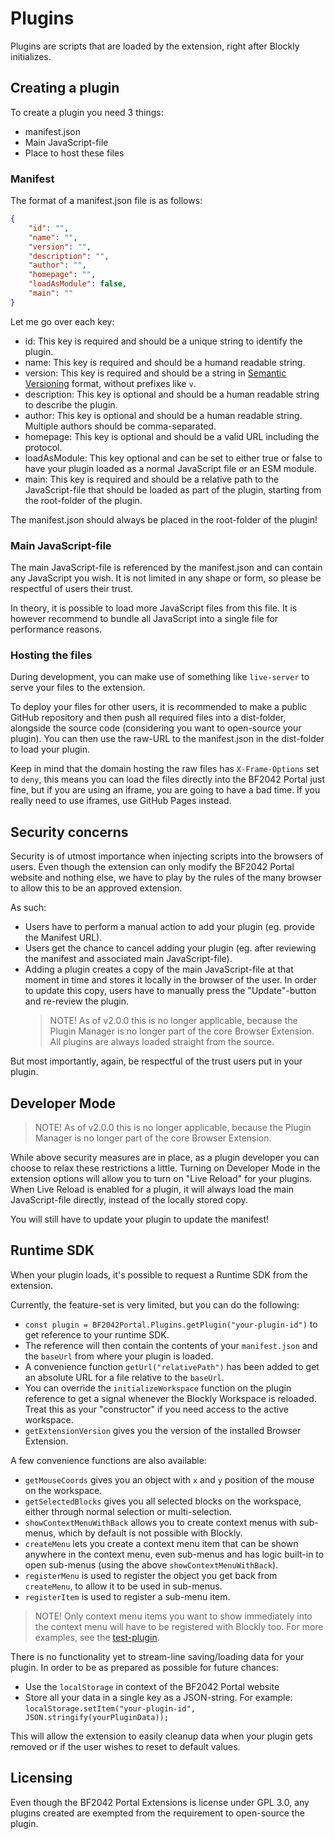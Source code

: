# Plugins
Plugins are scripts that are loaded by the extension, right after Blockly initializes.

## Creating a plugin
To create a plugin you need 3 things:
- manifest.json
- Main JavaScript-file 
- Place to host these files

### Manifest
The format of a manifest.json file is as follows:
```json
{
    "id": "",
    "name": "",
    "version": "",
    "description": "",
    "author": "",
    "homepage": "",
    "loadAsModule": false,
    "main": ""
}
```

Let me go over each key:
- id: This key is required and should be a unique string to identify the plugin.
- name: This key is required and should be a humand readable string.
- version: This key is required and should be a string in [Semantic Versioning](https://semver.org/) format, without prefixes like `v`.
- description: This key is optional and should be a human readable string to describe the plugin.
- author: This key is optional and should be a human readable string. Multiple authors should be comma-separated.
- homepage: This key is optional and should be a valid URL including the protocol.
- loadAsModule: This key optional and can be set to either true or false to have your plugin loaded as a normal JavaScript file or an ESM module.
- main: This key is required and should be a relative path to the JavaScript-file that should be loaded as part of the plugin, starting from the root-folder of the plugin.

The manifest.json should always be placed in the root-folder of the plugin!

### Main JavaScript-file
The main JavaScript-file is referenced by the manifest.json and can contain any JavaScript you wish. It is not limited in any shape or form, so please be respectful of users their trust.

In theory, it is possible to load more JavaScript files from this file. It is however recommend to bundle all JavaScript into a single file for performance reasons.

### Hosting the files
During development, you can make use of something like `live-server` to serve your files to the extension.

To deploy your files for other users, it is recommended to make a public GitHub repository and then push all required files into a dist-folder, alongside the source code (considering you want to open-source your plugin). You can then use the raw-URL to the manifest.json in the dist-folder to load your plugin.

Keep in mind that the domain hosting the raw files has `X-Frame-Options` set to `deny`, this means you can load the files directly into the BF2042 Portal just fine, but if you are using an iframe, you are going to have a bad time. If you really need to use iframes, use GitHub Pages instead.

## Security concerns
Security is of utmost importance when injecting scripts into the browsers of users. Even though the extension can only modify the BF2042 Portal website and nothing else, we have to play by the rules of the many browser to allow this to be an approved extension.

As such:
- Users have to perform a manual action to add your plugin (eg. provide the Manifest URL).
- Users get the chance to cancel adding your plugin (eg. after reviewing the manifest and associated main JavaScript-file).
- Adding a plugin creates a copy of the main JavaScript-file at that moment in time and stores it locally in the browser of the user. In order to update this copy, users have to manually press the "Update"-button and re-review the plugin.
  > NOTE! As of v2.0.0 this is no longer applicable, because the Plugin Manager is no longer part of the core Browser Extension. All plugins are always loaded straight from the source.

But most importantly, again, be respectful of the trust users put in your plugin.

## Developer Mode
> NOTE! As of v2.0.0 this is no longer applicable, because the Plugin Manager is no longer part of the core Browser Extension.

While above security measures are in place, as a plugin developer you can choose to relax these restrictions a little. Turning on Developer Mode in the extension options will allow you to turn on "Live Reload" for your plugins. When Live Reload is enabled for a plugin, it will always load the main JavaScript-file directly, instead of the locally stored copy.

You will still have to update your plugin to update the manifest!

## Runtime SDK
When your plugin loads, it's possible to request a Runtime SDK from the extension. 

Currently, the feature-set is very limited, but you can do the following:
- `const plugin = BF2042Portal.Plugins.getPlugin("your-plugin-id")` to get reference to your runtime SDK.
- The reference will then contain the contents of your `manifest.json` and the `baseUrl` from where your plugin is loaded.
- A convenience function `getUrl("relativePath")` has been added to get an absolute URL for a file relative to the `baseUrl`.
- You can override the `initializeWorkspace` function on the plugin reference to get a signal whenever the Blockly Workspace is reloaded. Treat this as your "constructor" if you need access to the active workspace.
- `getExtensionVersion` gives you the version of the installed Browser Extension.

A few convenience functions are also available:
- `getMouseCoords` gives you an object with `x` and `y` position of the mouse on the workspace.
- `getSelectedBlocks` gives you all selected blocks on the workspace, either through normal selection or multi-selection.
- `showContextMenuWithBack` allows you to create context menus with sub-menus, which by default is not possible with Blockly.
- `createMenu` lets you create a context menu item that can be shown anywhere in the context menu, even sub-menus and has logic built-in to open sub-menus (using the above `showContextMenuWithBack`).
- `registerMenu` is used to register the object you get back from `createMenu`, to allow it to be used in sub-menus.
- `registerItem` is used to register a sub-menu item.
 
>  NOTE! Only context menu items you want to show immediately into the context menu will have to be registered with Blockly too. For more examples, see the [test-plugin](/plugin/test/index.js).

There is no functionality yet to stream-line saving/loading data for your plugin. In order to be as prepared as possible for future chances:
- Use the `localStorage` in context of the BF2042 Portal website
- Store all your data in a single key as a JSON-string. For example: `localStorage.setItem("your-plugin-id", JSON.stringify(yourPluginData));`

This will allow the extension to easily cleanup data when your plugin gets removed or if the user wishes to reset to default values.

## Licensing
Even though the BF2042 Portal Extensions is license under GPL 3.0, any plugins created are exempted from the requirement to open-source the plugin.